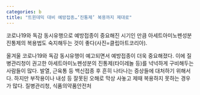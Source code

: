 ```yaml
---
categories: b
title: "트윈데믹 대비 예방접종…‘진통제’ 복용까지 제대로"
---
```

코로나19와 독감 동시유행으로 예방접종이 중요해진 시기인 만큼 아세트아미노펜성분 진통제의 복용법도 숙지해두는 것이 좋다(사진=클립아트코리아).&nbsp;



올겨울 코로나19와 독감 동시유행이 예고되면서 예방접종이 더욱 중요해졌다. 이에 질병관리청이 권고한 아세트아미노펜성분의 진통제(타이레놀 등)를 넉넉하게 구비해두는 사람들이 많다. 발열, 근육통 등 백신접종 후 흔히 나타나는 증상들에 대처하기 위해서다. 하지만 부작용이나 내성 등 잘못된 오해로 막상 사놓고 제때 복용하지 못하는 경우가&nbsp;많다. 질병관리청, 식품의약품안전처